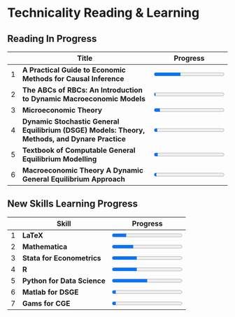 # Technicality Reading & Learning

## Reading In Progress
|   | Title                                                                                          | Progress                                |
|---|------------------------------------------------------------------------------------------------|-----------------------------------------|
| 1 | **A Practical Guide to Economic Methods for Causal Inference**                                 | <progress value=125 max=329></progress> |
| 2 | **The ABCs of RBCs: An Introduction to Dynamic Macroeconomic Models**                          | <progress value=10 max=442></progress>  |
| 3 | **Microeconomic Theory**                                                                       | <progress value=40 max=458></progress>  |
| 4 | **Dynamic Stochastic General Equilibrium (DSGE) Models: Theory, Methods, and Dynare Practice** | <progress value=25 max=550></progress>  |
| 5 | **Textbook of Computable General Equilibrium Modelling**                                       | <progress value=10 max=182></progress>  |
| 6 | **Macroeconomic Theory A Dynamic General Equilibrium Approach**                                | <progress value=20 max=617></progress>  |


## New Skills Learning  Progress
|   | Skill                          | Progress                               |
|---|--------------------------------|----------------------------------------|
| 1 | **LaTeX**                      | <progress value=20 max=100></progress> |
| 2 | **Mathematica**                | <progress value=30 max=100></progress> |
| 3 | **Stata for Econometrics**     | <progress value=35 max=100></progress> |
| 4 | **R**                          | <progress value=35 max=100></progress> |
| 5 | **Python for Data Science**    | <progress value=50 max=100></progress> |
| 6 | **Matlab for DSGE**            | <progress value=5 max=100></progress>  |
| 7 | **Gams for CGE**               | <progress value=5 max=100></progress>  |